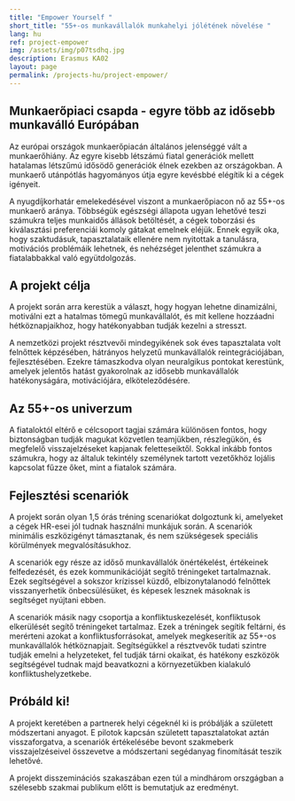```yaml
---
title: "Empower Yourself "
short_title: "55+-os munkavállalók munkahelyi jólétének növelése "
lang: hu
ref: project-empower
img: /assets/img/p07tsdhq.jpg
description: Erasmus KA02
layout: page
permalink: /projects-hu/project-empower/
---
```

## Munkaerőpiaci csapda - egyre több az idősebb munkaválló Európában  

Az európai országok munkaerőpiacán általános jelenséggé vált a munkaerőhiány. Az egyre kisebb létszámú fiatal generációk mellett hatalamas létszűmú idősödő generációk élnek ezekben az országokban. A munkaerő utánpótlás hagyományos útja egyre kevésbbé elégítik ki a cégek igényeit. 

A nyugdíjkorhatár emelekedésével viszont a munkaerőpiacon nő az 55+-os munkaerő aránya. Többségük egészségi állapota ugyan lehetővé teszi számukra teljes munkaidős állások betöltését, a cégek toborzási és kiválasztási preferenciái komoly gátakat emelnek eléjük. Ennek egyik oka, hogy szaktudásuk, tapasztalataik ellenére nem nyitottak a tanulásra, motivációs problémáik lehetnek, és nehézséget jelenthet számukra a fiatalabbakkal való együtdolgozás. 

## A projekt célja 

A projekt során arra kerestük a választ, hogy hogyan lehetne dinamizálni, motiválni ezt a hatalmas tömegű munkavállalót, és mit kellene hozzáadni hétköznapjaikhoz, hogy hatékonyabban tudják kezelni a stresszt. 

A nemzetközi projekt résztvevői mindegyikének sok éves tapasztalata volt felnőttek képzésében, hátrányos helyzetű munkavállalók reintegrációjában, fejlesztésében. Ezekre támaszkodva olyan neuralgikus pontokat kerestünk, amelyek jelentős hatást gyakorolnak az idősebb munkavállalók hatékonyságára, motivációjára, elköteleződésére. 

## Az 55+-os univerzum 

A fiataloktól eltérő e célcsoport tagjai számára különösen fontos, hogy biztonságban tudják magukat közvetlen teamjükben, részlegükön, és megfelelő visszajelzéseket kapjanak feletteseiktől. Sokkal inkább fontos számukra, hogy az általuk tekintély személynek tartott vezetőkhöz lojális kapcsolat fűzze őket, mint a fiatalok számára. 

## Fejlesztési scenariók

A projekt során olyan 1,5 órás tréning scenariókat dolgoztunk ki, amelyeket a cégek HR-esei jól tudnak használni munkájuk során. A scenariók minimális eszközigényt támasztanak, és nem szükségesek speciális körülmények megvalósításukhoz. 

A scenariók egy része az időső munkavállalók önértékelést, értékeinek felfedezését, és ezek kommunikációját segítő tréningeket tartalmaznak. Ezek segítségével a sokszor krízissel küzdő, elbizonytalanodó felnőttek visszanyerhetik önbecsülésüket, és képesek lesznek másoknak is segítséget nyújtani ebben. 

A scenariók másik nagy csoportja a konfliktuskezelését, konfliktusok elkerülését segítő tréningeket tartalmaz. Ezek a tréningek segítik feltárni, és merérteni azokat a konfliktusforrásokat, amelyek megkeserítik az 55+-os munkavállalók hétköznapjait. Segítségükkel a résztvevők tudati szintre tudják emelni a helyzeteket, fel tudják tárni okaikat, és hatékony eszközök segítségével tudnak majd beavatkozni a környezetükben kialakuló konfliktushelyzetkebe. 

## Próbáld ki! 

A projekt keretében a partnerek helyi cégeknél ki is próbálják a született módszertani anyagot. E pilotok kapcsán született tapasztalatokat aztán visszaforgatva, a scenariók értékelésébe bevont szakmeberk visszajelzéseivel összevetve a módszertani segédanyag finomítását teszik lehetővé. 

A projekt disszeminációs szakaszában ezen túl a mindhárom orszgágban a szélesebb szakmai publikum előtt is bemutatjuk az eredményt.